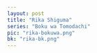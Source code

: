 ```yaml
---
layout: post
title: "Rika Shiguma"
series: "Boku wa Tomodachi"
pic: "rika-bokuwa.png"
bk: "rika-bk.png"
---
```

